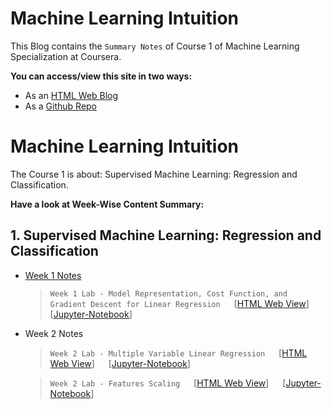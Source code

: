 # Machine Learning Intuition

This Blog contains the `Summary Notes` of Course 1 of Machine Learning Specialization at Coursera.


**You can access/view this site in two ways:**
* As an [HTML Web Blog](https://imfaisalmalik.github.io/Machine_Learning_Intuition/)
* As a [Github Repo](https://github.com/imfaisalmalik/Machine_Learning_Intuition) 


# Machine Learning Intuition

The Course 1 is about: Supervised Machine Learning: Regression and Classification.

**Have a look at Week-Wise Content Summary:**


## 1. Supervised Machine Learning: Regression and Classification

- [Week 1 Notes](week1.md)
  > `Week 1 Lab - Model Representation, Cost Function, and Gradient Descent for Linear Regression` &emsp; \[[HTML Web View](1_LinearRegression/Linear_Regression.html)\] &emsp; 
  \[[Jupyter-Notebook](https://github.com/imfaisalmalik/Machine_Learning_Intuition/tree/gh-pages/docs/1_LinearRegression/Linear_Regression.ipynb)\]
- Week 2 Notes
  > `Week 2 Lab - Multiple Variable Linear Regression` &emsp; \[[HTML Web View](2_Multiple_LinearRegression/Multiple_Variables_LinearRegression.html)\] 
  &emsp; \[[Jupyter-Notebook](https://github.com/imfaisalmalik/Machine_Learning_Intuition/tree/gh-pages/docs/2_Multiple_LinearRegression/Multiple_Variables_LinearRegression.ipynb)\]

  > `Week 2 Lab - Features Scaling` &emsp; \[[HTML Web View](3_Features_Scaling_Engineering\FeaturesScaling.html)\] 
  &emsp; \[[Jupyter-Notebook](https://github.com/imfaisalmalik/Machine_Learning_Intuition/tree/gh-pages/docs/3_Features_Scaling_Engineering\FeaturesScaling.ipynb)\]
